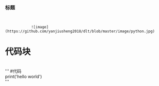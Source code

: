 



### 标题
<br>

                ![image](https://github.com/yanjiusheng2018/dlt/blob/master/image/python.jpg)
# 代码块

<br>
'''
#代码<br>
print('hello world')
<br>
'''
